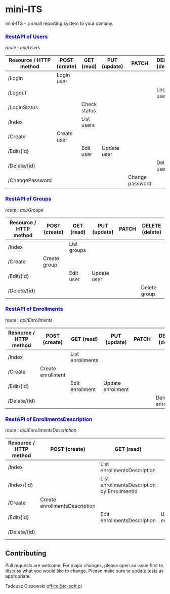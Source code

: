 # mini-ITS
mini-ITS - a small reporting system to your comany.

### <span style="color:blue">**RestAPI of Users**</span>
*route : api/Users*

| Resource / HTTP method | POST (create)      | GET (read)       | PUT (update)       | PATCH           | DELETE (delete)   |
| ---------------------- | ------------------ | ---------------- | ------------------ | --------------- |------------------ |
| /Login                 | Login user         |                  |                    |                 |                   |
| /Logout                |                    |                  |                    |                 | Logout user       |
| /LoginStatus           |                    | Check status     |                    |                 |                   |
| /Index                 |                    | List users       |                    |                 |                   |
| /Create                | Create user        |                  |                    |                 |                   |
| /Edit/{id}             |                    | Edit user        | Update user        |                 |                   |
| /Delete/{id}           |                    |                  |                    |                 | Delete user       |
| /ChangePassword        |                    |                  |                    | Change password |                   |

### <span style="color:blue">**RestAPI of Groups**</span>
*route : api/Groups*

| Resource / HTTP method | POST (create)      | GET (read)       | PUT (update)       | PATCH           | DELETE (delete)   |
| ---------------------- | ------------------ | ---------------- | ------------------ | --------------- |------------------ |
| /Index                 |                    | List groups      |                    |                 |                   |
| /Create                | Create group       |                  |                    |                 |                   |
| /Edit/{id}             |                    | Edit user        | Update user        |                 |                   |
| /Delete/{id}           |                    |                  |                    |                 | Delete group      |

### <span style="color:blue">**RestAPI of Enrollments**</span>
*route : api/Enrollments*

| Resource / HTTP method | POST (create)      | GET (read)       | PUT (update)       | PATCH           | DELETE (delete)   |
| ---------------------- | ------------------ | ---------------- | ------------------ | --------------- |------------------ |
| /Index                 |                    | List enrollments |                    |                 |                   |
| /Create                | Create enrollment  |                  |                    |                 |                   |
| /Edit/{id}             |                    | Edit enrollment  | Update enrollment  |                 |                   |
| /Delete/{id}           |                    |                  |                    |                 | Delete enrollment |

### <span style="color:blue">**RestAPI of EnrollmentsDescription**</span>
*route : api/EnrollmentsDescription*

| Resource / HTTP method | POST (create)                     | GET (read)                                          | PUT (update)                      | PATCH | DELETE (delete)                   |
| ---------------------- | --------------------------------- | --------------------------------------------------- | --------------------------------- | ----- |---------------------------------- |
| /Index                 |                                   | List<br> enrollmentsDescription                     |                                   |       |                                   |
| /Index/{id}            |                                   | List<br> enrollmentsDescription<br> by EnrollmentId |                                   |       |                                   |
| /Create                | Create<br> enrollmentsDescription |                                                     |                                   |       |                                   |
| /Edit/{id}             |                                   | Edit<br> enrollmentsDescription                     | Update<br> enrollmentsDescription |       |                                   |
| /Delete/{id}           |                                   |                                                     |                                   |       | Delete<br> enrollmentsDescription |

## Contributing
Pull requests are welcome. For major changes, please open an issue first to discuss what you would like to change. Please make sure to update tests as appropriate.

Tadeusz Ciszewski
office@tc-soft.pl